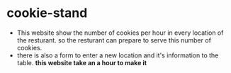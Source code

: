 # cookie-stand
* This website show the number of cookies per hour in every location of the resturant.
so the resturant can prepare to serve this number of cookies.
* there is also a form to enter a new location and it's information to the table.
**this website take an a hour to make it**